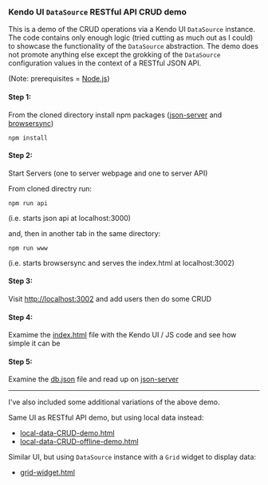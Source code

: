 ### Kendo UI `DataSource` RESTful API CRUD demo

This is a demo of the CRUD operations via a Kendo UI `DataSource` instance. The code contains only enough logic (tried cutting as much out as I could) to showcase the functionality of the `DataSource` abstraction. The demo does not promote anything else except the grokking of the `DataSource` configuration values in the context of a RESTful JSON API.

(Note: prerequisites = [Node.js](https://nodejs.org/download/))

#### Step 1: 

From the cloned directory install npm packages ([json-server](https://github.com/typicode/json-server) and [browsersync](http://www.browsersync.io/))

```
npm install
```

#### Step 2: 

Start Servers (one to server webpage and one to server API) 

From cloned directry run:

```
npm run api
```

(i.e. starts json api at localhost:3000)

and, then in another tab in the same directory:

```
npm run www 
```
(i.e. starts browsersync and serves the index.html at localhost:3002)

#### Step 3: 

Visit [http://localhost:3002](http://localhost:3002) and add users then do some CRUD

#### Step 4: 

Examime the [index.html](index.html) file with the Kendo UI / JS code and see how simple it can be

#### Step 5: 

Examine the [db.json](db.json) file and read up on [json-server](https://github.com/typicode/json-server)

---

I've also included some additional variations of the above demo.

Same UI as RESTful API demo, but using local data instead:

* [local-data-CRUD-demo.html](local-data-CRUD-demo.html)
* [local-data-CRUD-offline-demo.html](local-data-CRUD-offline-demo.html)

Similar UI, but using `DataSource` instance with a `Grid` widget to display data:

* [grid-widget.html](grid-widget.html)

